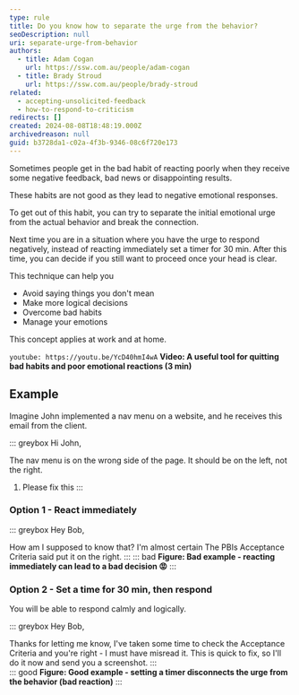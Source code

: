 ```yaml
---
type: rule
title: Do you know how to separate the urge from the behavior?
seoDescription: null
uri: separate-urge-from-behavior
authors:
  - title: Adam Cogan
    url: https://ssw.com.au/people/adam-cogan
  - title: Brady Stroud
    url: https://ssw.com.au/people/brady-stroud
related:
  - accepting-unsolicited-feedback
  - how-to-respond-to-criticism
redirects: []
created: 2024-08-08T18:48:19.000Z
archivedreason: null
guid: b3728da1-c02a-4f3b-9346-08c6f720e173
---
```

Sometimes people get in the bad habit of reacting poorly when they receive some negative feedback, bad news or disappointing results.

These habits are not good as they lead to negative emotional responses.

To get out of this habit, you can try to separate the initial emotional urge from the actual behavior and break the connection.

Next time you are in a situation where you have the urge to respond negatively, instead of reacting immediately set a timer for 30 min.
After this time, you can decide if you still want to proceed once your head is clear.

This technique can help you

* Avoid saying things you don't mean
* Make more logical decisions
* Overcome bad habits
* Manage your emotions

This concept applies at work and at home.

<!--endintro-->

`youtube: https://youtu.be/YcD40hmI4wA`
**Video: A useful tool for quitting bad habits and poor emotional reactions (3 min)**

## Example

Imagine John implemented a nav menu on a website, and he receives this email from the client.

::: greybox
Hi John,

The nav menu is on the wrong side of the page. It should be on the left, not the right.

1. Please fix this
   :::

### Option 1 - React immediately

::: greybox
Hey Bob,

How am I supposed to know that? I'm almost certain The PBIs Acceptance Criteria said put it on the right.
:::
::: bad
**Figure: Bad example - reacting immediately can lead to a bad decision 😡**
:::

### Option 2 - Set a time for 30 min, then respond

You will be able to respond calmly and logically.

::: greybox
Hey Bob,

Thanks for letting me know, I've taken some time to check the Acceptance Criteria and you're right - I must have misread it.
This is quick to fix, so I'll do it now and send you a screenshot.
:::\
::: good
**Figure: Good example - setting a timer disconnects the urge from the behavior (bad reaction)**
:::
